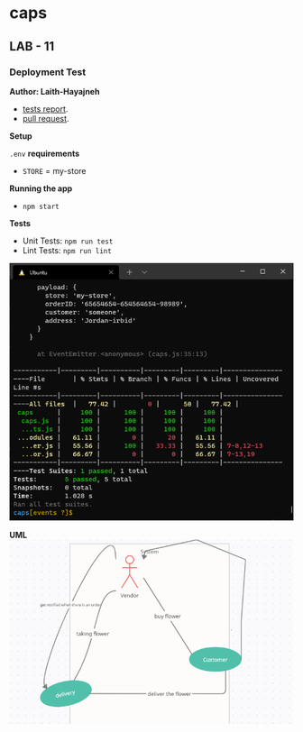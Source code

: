 # caps

## LAB - 11

### Deployment Test

**Author: Laith-Hayajneh**

- [tests report](https://github.com/laith-hayajneh/caps/actions).
- [pull request](https://github.com/laith-hayajneh/caps/pull/1).

**Setup**

`.env` **requirements**

- `STORE` = my-store

**Running the app**

- `npm start`

 


**Tests**

- Unit Tests: `npm run test`
- Lint Tests: `npm run lint`

![test](./lab11.png)

**UML**  
![uml](lab11uml.png)